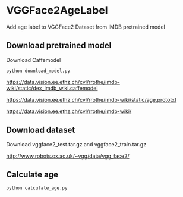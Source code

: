 # VGGFace2AgeLabel

Add age label to VGGFace2 Dataset from IMDB pretrained model

## Download pretrained model

Download Caffemodel

`python download_model.py`

https://data.vision.ee.ethz.ch/cvl/rrothe/imdb-wiki/static/dex_imdb_wiki.caffemodel

https://data.vision.ee.ethz.ch/cvl/rrothe/imdb-wiki/static/age.prototxt

https://data.vision.ee.ethz.ch/cvl/rrothe/imdb-wiki/

## Download dataset

Download vggface2_test.tar.gz and vggface2_train.tar.gz

http://www.robots.ox.ac.uk/~vgg/data/vgg_face2/

## Calculate age

`python calculate_age.py`

